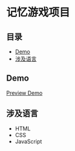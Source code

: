 # 记忆游戏项目


## 目录
* [Demo](#Demo)
* [涉及语言](#涉及语言)



## Demo

[Preview Demo](https://briskdust.github.io/udacity-memory-game/index.html)



## 涉及语言

 * HTML
 * CSS
 * JavaScript
